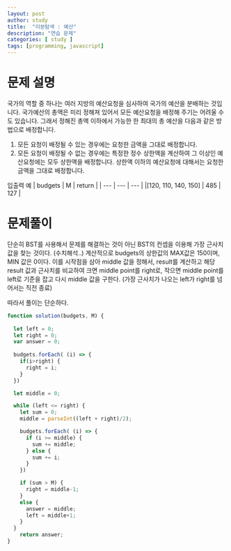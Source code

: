 ```yaml
---
layout: post
author: study
title:  "이분탐색 : 예산"
description: "연습 문제"
categories: [ study ]
tags: [programming, javascript]
---
```



# 문제 설명

  국가의 역할 중 하나는 여러 지방의 예산요청을 심사하여 국가의 예산을 분배하는 것입니다. 국가예산의 총액은 미리 정해져 있어서 모든 예산요청을 배정해 주기는 어려울 수도 있습니다. 그래서 정해진 총액 이하에서 가능한 한 최대의 총 예산을 다음과 같은 방법으로 배정합니다.

 1. 모든 요청이 배정될 수 있는 경우에는 요청한 금액을 그대로 배정합니다.
 2. 모든 요청이 배정될 수 없는 경우에는 특정한 정수 상한액을 계산하여 그 이상인 예산요청에는 모두 상한액을 배정합니다. 
   상한액 이하의 예산요청에 대해서는 요청한 금액을 그대로 배정합니다. 

 입출력 예
 | budgets | M | return |
 | --- | --- | --- |
 |[120, 110, 140, 150] | 485 | 127 |

# 문제풀이
  단순히 BST를 사용해서 문제를 해결하는 것이 아닌 BST의 컨셉을 이용해 가장 근사치 값을 찾는 것이다. (수치해석..)
 계산적으로 budgets의 상한값의 MAX값은 150이며, MIN 값은 0이다.
  이를 시작점을 삼아 middle 값을 정해서, result를 계산하고 해당 result 값과 근사치를 비교하여 
 크면 middle point를 right로, 작으면 middle point를 left로 기준을 잡고 다시 middle 값을 구한다. (가장 근사치가 나오는 left가 right를 넘어서는 직전 종료)

 따라서 풀이는 단순하다.


  ```javascript
  function solution(budgets, M) {
      
    let left = 0;
    let right = 0;
    var answer = 0;
    
    budgets.forEach( (i) => {
      if(i>right) {
        right = i;
      }
    })

    let middle = 0;

    while (left <= right) {
      let sum = 0;
      middle = parseInt((left + right)/2);

      budgets.forEach( (i) => {
        if (i >= middle) {
          sum += middle;
        } else {
          sum += i;
        }
      })

      if (sum > M) {
        right = middle-1;
      }
      else {
        answer = middle;
        left = middle+1;
      }
    }
      return answer;
  }
  ```